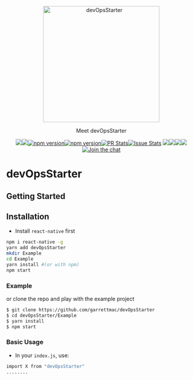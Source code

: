 <p align="center"><img alt="devOpsStarter" src="snapshots/devOpsStarter/devOpsStarter.jpg" width="308"></p><p align="center">Meet devOpsStarter</p><p align="center"><a href="http://standardjs.com/"><img  src="https://img.shields.io/badge/code style-standard-brightgreen.svg?style=flat-square"></a><a href="http://standardjs.com/"><img  src="https://img.shields.io/github/downloads/atom/atom/latest/total.svg"></a><a href="https://npmjs.org/package/devOpsStarter"><img alt="npm version" src="http://img.shields.io/npm/v/devOpsStarter.svg?style=flat-square"></a><a href="https://npmjs.org/package/devOpsStarter"><img alt="npm version" src="http://img.shields.io/npm/dm/devOpsStarter.svg?style=flat-square"></a><a href="https://github.com/garrettmac/devOpsStarter/pulls?q=is:pr is:closed"><img alt="PR Stats" src="https://img.shields.io/issuestats/i/github/garrettmac/devOpsStarter.svg?style=flat-square"></a><a href="https://github.com/garrettmac/devOpsStarter/issues?q=is:issue is:closed"><img alt="Issue Stats" src="https://img.shields.io/issuestats/p/github/garrettmac/devOpsStarter.svg" style="flat-square"></a>   <a><img  src="https://img.shields.io/github/forks/garrettmac/devOpsStarter.svg"/></a><a><img  src="https://img.shields.io/github/stars/garrettmac/devOpsStarter.svg"/></a><a><img  src="https://img.shields.io/badge/license-MIT-blue.svg"/><a><img  src="https://img.shields.io/twitter/url/https/github.com/garrettmac/devOpsStarter.svg?style=social"></a><a href="https://gitter.im/garrettmac/devOpsStarter?utm_source=badge&utm_medium=badge&utm_campaign=pr-badge&utm_content=badge"><img alt="Join the chat" src="https://badges.gitter.im/garrettmac/devOpsStarter.svg"></a></p>

# devOpsStarter

## Getting Started

## Installation

- Install `react-native` first

```bash
npm i react-native -g
yarn add devOpsStarter
mkdir Example
cd Example
yarn install #(or with npm)
npm start
```


### Example

or clone the repo and play with the example project

```bash
$ git clone https://github.com/garrettmac/devOpsStarter
$ cd devOpsStarter/Example
$ yarn install
$ npm start
```
### Basic Usage

- In your `index.js`, use:
```bash
import X from "devOpsStarter"
........
```
